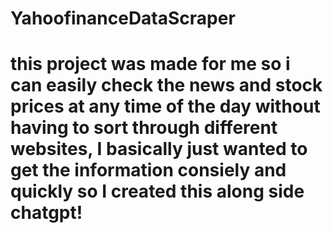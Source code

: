 # YahoofinanceDataScraper
# this project was made for me so i can easily check the news and stock prices at any time of the day without having to sort through different websites, I basically just wanted to get the information consiely and quickly so I created this along side chatgpt!
